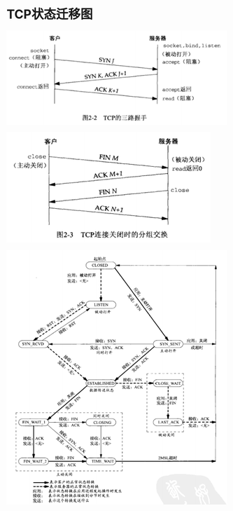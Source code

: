 # TCP状态迁移图
![image](_v_images/_image_1508471261_9961.png)

![image](_v_images/_image_1508471267_491.png)

![image](_v_images/_image_1508471275_2995.png)
